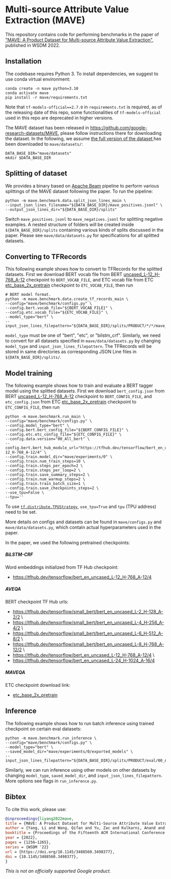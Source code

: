 # Multi-source Attribute Value Extraction (MAVE)

This repository contains code for performing benchmarks in the paper of ["MAVE: A Product Dataset for Multi-source Attribute Value Extraction"](https://dl.acm.org/doi/10.1145/3488560.3498377), published in WSDM 2022. 

## Installation 
The codebase requires Python 3. To install dependencies, we suggest to use conda virtual environment:

```
conda create -n mave python=3.10
conda activate mave
pip install -r mave/requirements.txt
```

Note that `tf-models-official==2.7.0` in `requirements.txt` is required, as of the releasing date of this repo, some functionalities of `tf-models-official` used in this repo are deprecated in higher versions.

The MAVE dataset has been released in https://github.com/google-research-datasets/MAVE, please follow instructions there for downloading the dataset. In the following, we assume [the full version of the dataset
](https://github.com/google-research-datasets/MAVE#creating-the-full-version-of-the-dataset) has been downloaded to `mave/datasets/`:

```
DATA_BASE_DIR="mave/datasets"
mkdir $DATA_BASE_DIR
```

## Splitting of dataset
We provides a binary based on [Apache Beam](https://beam.apache.org/documentation/programming-guide/) pipeline to perform various splittings of the MAVE dataset following the paper. To run the pipeline:

```
python -m mave.benchmark.data.split_json_lines_main \
--input_json_lines_filename="${DATA_BASE_DIR}/mave_positives.jsonl" \
--output_json_lines_dir="${DATA_BASE_DIR}/splits"
```

Switch `mave_positives.jsonl` to `mave_negatives.jsonl` for splitting negative examples. A nested structure of folders will be created inside `${DATA_BASE_DIR}/splits` containing various kinds of splits discussed in the paper. Please see `mave/data/datasets.py` for specifications for all splitted datasets.

## Converting to TFRecords
This following example shows how to convert to TFRecords for the splitted datasets.
First we download BERT vocab file from BERT [uncased_L-12_H-768_A-12](https://storage.googleapis.com/bert_models/2018_10_18/uncased_L-12_H-768_A-12.zip) checkpoint to `BERT_VOCAB_FILE`, and ETC vocab file from ETC [etc_base_2x_pretrain](https://storage.googleapis.com/gresearch/etcmodel/checkpoints/etc_base_2x_pretrain.zip) checkpoint to `ETC_VOCAB_FILE`, then run

```
# BERT model format.
python -m mave.benchmark.data.create_tf_records_main \
--config="mave/benchmark/configs.py" \
--config.bert.vocab_file="${BERT_VOCAB_FILE}" \
--config.etc.vocab_file="${ETC_VOCAB_FILE}" \
--model_type="bert" \
--input_json_lines_filepattern="${DATA_BASE_DIR}/splits/PRODUCT/*/*/mave_*.jsonl"
```

`model_type` must be one of "bert", "etc", or "bilstm_crf". Similarly, we need to convert for all datasets specified in `mave/data/datasets.py` by changing `model_type` and `input_json_lines_filepattern`. The TFRecords will be stored in same directories as corresponding JSON Line files in `${DATA_BASE_DIR}/splits/`.

## Model training
The following example shows how to train and evaluate a BERT tagger model using the splitted datasets. First we download `bert_config.json` from BERT [uncased_L-12_H-768_A-12](https://storage.googleapis.com/bert_models/2018_10_18/uncased_L-12_H-768_A-12.zip) checkpoint to `BERT_CONFIG_FILE`, and `etc_config.json` from ETC [etc_base_2x_pretrain](https://storage.googleapis.com/gresearch/etcmodel/checkpoints/etc_base_2x_pretrain.zip) checkpoint to `ETC_CONFIG_FILE`, then run

```
python -m mave.benchmark.run_main \
--config="mave/benchmark/configs.py" \
--config.model_type="bert" \
--config.bert.bert_config_file="${BERT_CONFIG_FILE}" \
--config.etc.etc_config_file="${ETC_CONFIG_FILE}" \
--config.data.version="00_All_bert" \
--config.bert.bert_hub_module_url="https://tfhub.dev/tensorflow/bert_en_uncased_L-12_H-768_A-12/4" \
--config.train.model_dir="mave/experiments/0" \
--config.train.num_train_steps=10 \
--config.train.steps_per_epoch=2 \
--config.train.steps_per_loop=2 \
--config.train.save_summary_steps=2 \
--config.train.num_warmup_steps=2 \
--config.train.train_batch_size=1 \
--config.train.save_checkpoints_steps=2 \
--use_tpu=False \
--tpu=''
```

To use [`tf.distribute.TPUStrategy`](https://www.tensorflow.org/guide/distributed_training#tpustrategy), `use_tpu=True` and `tpu` (TPU address) need to be set.

More details on configs and datasets can be found in `mave/configs.py` and `mave/data/datasets.py`, which contain actual hyperparameters used in the paper.

In the paper, we used the following pretrained checkpoints:
##### BiLSTM-CRF
Word embeddings initialized from TF Hub checkpoint:

- https://tfhub.dev/tensorflow/bert_en_uncased_L-12_H-768_A-12/4

##### AVEQA
BERT checkpoint TF Hub urls:

- https://tfhub.dev/tensorflow/small_bert/bert_en_uncased_L-2_H-128_A-2/2 \
- https://tfhub.dev/tensorflow/small_bert/bert_en_uncased_L-4_H-256_A-4/2 \
- https://tfhub.dev/tensorflow/small_bert/bert_en_uncased_L-6_H-512_A-8/2 \
- https://tfhub.dev/tensorflow/small_bert/bert_en_uncased_L-8_H-768_A-12/2 \
- https://tfhub.dev/tensorflow/bert_en_uncased_L-12_H-768_A-12/4 \
- https://tfhub.dev/tensorflow/bert_en_uncased_L-24_H-1024_A-16/4

##### MAVEQA
ETC checkpoint download link:

- [etc_base_2x_pretrain](https://storage.googleapis.com/gresearch/etcmodel/checkpoints/etc_base_2x_pretrain.zip)

## Inference
The following example shows how to run batch inference using trained checkpoint on certain eval datasets:

```
python -m mave.benchmark.run_inference \
--config="mave/benchmark/configs.py" \
--model_type="bert" \
--saved_model_dir="mave/experiments/0/exported_models" \
--input_json_lines_filepattern="${DATA_BASE_DIR}/splits/PRODUCT/eval/00_All/mave_*.jsonl"
```

Similarly, we can run inference using other models on other datasets by changing `model_type`, `saved_model_dir`, and `input_json_lines_filepattern`. More options see flags in `run_inference.py`. 

## Bibtex
To cite this work, please use:

```bibtex
@inproceedings{liyang2022mave,
title = {MAVE: A Product Dataset for Multi-Source Attribute Value Extraction},
author = {Yang, Li and Wang, Qifan and Yu, Zac and Kulkarni, Anand and Sanghai, Sumit and Shu, Bin and Elsas, Jon and Kanagal, Bhargav},
booktitle = {Proceedings of the Fifteenth ACM International Conference on Web Search and Data Mining},
year = {2022},
pages = {1256–1265},
series = {WSDM '22}
url = {https://doi.org/10.1145/3488560.3498377},
doi = {10.1145/3488560.3498377},
}
```

*This is not an officially supported Google product.*